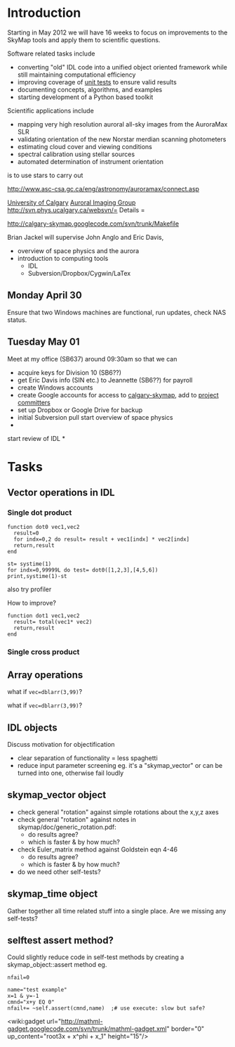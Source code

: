 <a href='Hidden comment: 
#sidebar TableOfContents
<wiki:toc max_depth="1"/>
'></a>

# Introduction #
Starting in May 2012 we will have 16 weeks to focus on improvements to the SkyMap tools and apply them to scientific questions.

Software related tasks include
  * converting "old" IDL code into a unified object oriented framework while still maintaining computational efficiency
  * improving coverage of [unit tests](http://en.wikipedia.org/wiki/Unit_testing) to ensure valid results
  * documenting concepts, algorithms, and examples
  * starting development of a Python based toolkit

Scientific applications include
  * mapping very high resolution auroral all-sky images from the AuroraMax SLR
  * validating orientation of the new Norstar merdian scanning photometers
  * estimating cloud cover and viewing conditions
  * spectral calibration using stellar sources
  * automated determination of instrument orientation

is to use stars to carry out

http://www.asc-csa.gc.ca/eng/astronomy/auroramax/connect.asp



[University of Calgary](http://www.ucalgary.ca)
[Auroral Imaging Group](http://aurora.phys.ucalgary.ca)
http://svn.phys.ucalgary.ca/websvn/= Details =

http://calgary-skymap.googlecode.com/svn/trunk/Makefile



Brian Jackel will supervise John Anglo and Eric Davis,

  * overview of space physics and the aurora
  * introduction to computing tools
    * IDL
    * Subversion/Dropbox/Cygwin/LaTex
## Monday April 30 ##
Ensure that two Windows machines are functional, run updates, check NAS status.

## Tuesday May 01 ##
Meet at my office (SB637) around 09:30am so that we can
  * acquire keys for Division 10 (SB6??)
  * get Eric Davis info (SIN etc.) to Jeannette (SB6??) for payroll
  * create Windows accounts
  * create Google accounts for access to [calgary-skymap](https://code.google.com/p/calgary-skymap), add to [project committers](https://code.google.com/p/calgary-skymap/adminMembers)
  * set up Dropbox or Google Drive for backup
  * initial Subversion pull
start overview of space physics
  * 
start review of IDL
  * 


# Tasks #

## Vector operations in IDL ##

### Single dot product ###
```
function dot0 vec1,vec2
  result=0
  for indx=0,2 do result= result + vec1[indx] * vec2[indx]
  return,result
end
```


```
st= systime(1)
for indx=0,99999L do test= dot0([1,2,3],[4,5,6])
print,systime(1)-st
```

also try profiler

How to improve?

```
function dot1 vec1,vec2
  result= total(vec1* vec2)
  return,result
end
```

### Single cross product ###


## Array operations ##
what if `vec=dblarr(3,99)`?

what if `vec=dblarr(3,99)`?

## IDL objects ##
Discuss motivation for objectification
  * clear separation of functionality = less spaghetti
  * reduce input parameter screening eg. it's a "skymap\_vector" or can be turned into one, otherwise fail loudly

## skymap\_vector object ##
  * check general "rotation" against simple rotations about the x,y,z axes
  * check general "rotation" against notes in skymap/doc/generic\_rotation.pdf:
    * do results agree?
    * which is faster & by how much?
  * check Euler\_matrix method against Goldstein eqn 4-46
    * do results agree?
    * which is faster & by how much?
  * do we need other self-tests?

## skymap\_time object ##
Gather together all time related stuff into a single place.
Are we missing any self-tests?

## selftest assert method? ##
Could slightly reduce code in self-test methods by creating
a skymap\_object::assert method eg.
```
nfail=0

name="test example"
x=1 & y=-1
cmnd="x+y EQ 0"
nfail+= ~self.assert(cmnd,name)  ;# use execute: slow but safe?
```

<wiki:gadget url="http://mathml-gadget.googlecode.com/svn/trunk/mathml-gadget.xml" border="0" up\_content="root3x + x^phi + x\_1" height="15"/>